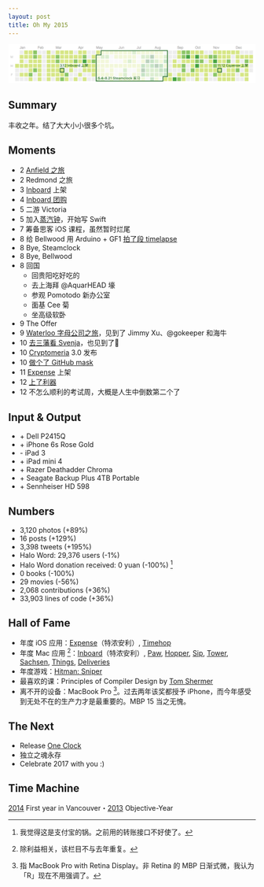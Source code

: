 ```yaml
---
layout: post
title: Oh My 2015
---
```


<img class="contribution-graph" alt="Annotated GitHub Contribution Graph" src="/static/images/contribution-graph-2015.png">

## Summary

丰收之年。结了大大小小很多个坑。

<!-- more -->

## Moments

<ul class="moments">
<li><span class="month">2</span> <a href="https://www.flickr.com/photos/xhacker/albums/72157659440864559">Anfield 之旅</a></li>
<li><span class="month">2</span> Redmond 之旅</li>
<li><span class="month">3</span> <a href="http://inboardapp.com">Inboard</a> 上架</li>
<li><span class="month">4</span> <a href="http://zhuanlan.zhihu.com/pinapps/20009340">Inboard 团购</a></li>
<li><span class="month">5</span> 二游 Victoria</li>
<li><span class="month">5</span> 加入<a href="http://www.steamclock.com">蒸汽钟</a>，开始写 Swift</li>
<li><span class="month">7</span> 筹备思客 iOS 课程，虽然暂时烂尾</li>
<li><span class="month">8</span> 给 Bellwood 用 Arduino + GF1 <a href="https://www.youtube.com/watch?v=nnPqiy9vLyI">拍了段 timelapse</a></li>
<li><span class="month">8</span> Bye, Steamclock</li>
<li><span class="month">8</span> Bye, Bellwood</li>
<li><span class="month">8</span> 回国
    <ul>
        <li>回贵阳吃好吃的</li>
        <li>去上海拜 @AquarHEAD 壕</li>
        <li>参观 Pomotodo 新办公室</li>
        <li>面基 Cee 菊</li>
        <li>坐高级软卧</li>
    </ul>
</li>
<li><span class="month">9</span> The Offer</li>
<li><span class="month">9</span> <a href="https://www.flickr.com/photos/xhacker/albums/72157656805610573">Waterloo 字母公司之旅</a>，见到了 Jimmy Xu、@gokeeper 和海牛</li>
<li><span class="month">10</span> <a href="https://www.flickr.com/photos/xhacker/albums/72157659837320348">去三藩看 Svenja</a>，也见到了🍙</li>
<li><span class="month">10</span> <a href="https://itunes.apple.com/us/app/cryptomeria-learn-japanese/id652897313?ls=1&mt=8">Cryptomeria</a> 3.0 发布</li>
<li><span class="month">10</span> <a href="https://www.youtube.com/watch?v=3WraX_sw5rY">做个了 GitHub mask</a></li>
<li><span class="month">11</span> <a href="http://ela.build/expense">Expense</a> 上架</li>
<li><span class="month">12</span> <a href="http://liqi.io/liudongyuan/">上了利器</a></li>
<li><span class="month">12</span> 不怎么顺利的考试周，大概是人生中倒数第二个了</li>
</ul>

## Input & Output

<ul class="io">
<li>+ Dell P2415Q</li>
<li>+ iPhone 6s Rose Gold</li>
<li>- iPad 3</li>
<li>+ iPad mini 4</li>
<li>+ Razer Deathadder Chroma</li>
<li>+ Seagate Backup Plus 4TB Portable</li>
<li>+ Sennheiser HD 598</li>
</ul>

## Numbers

* 3,120 photos (+89%)
* 16 posts (+129%)  <!-- Xhacker’s Base 15, Moon Spica 1 -->
* 3,398 tweets (+195%)
* Halo Word: 29,376 users (-1%)
* Halo Word donation received: 0 yuan (-100%) [^2]
* 0 books (-100%)
* 29 movies (-56%)
* 2,068 contributions (+36%) <!-- 1,873 (GitHub) + 195 (Bitbucket commits) -->
* 33,903 lines of code (+36%) <!-- added - removed -->

<!--
Inboard = 10203 - 8307
TagListView = 1879 - 290
tweet_dht22 = 92 - 4
try_sinatra = 301 - 22
// Cryptomeria: negative
TEAChart = 348 - 158
quark_shell_mac = 2402 - 1207
White = 1258 - 29
Stargazer_iOS = 4128 - 966
Bunting = 8369 - 2243
Bunting.tmLanguage = 518 - 108

// Steamclock
// Using gitloc d0f48f: gitloc -v
HumanAPI = 599 - 363
// eventdj: negative
checkfront_mobile_ios = 12461 - 4025
arrowtop = 18852 - 9785
-->

## Hall of Fame

* 年度 iOS 应用：[Expense](http://ela.build/expense)（特浓安利）, [Timehop](http://timehop.com)
* 年度 Mac 应用 [^3]：[Inboard](http://inboardapp.com)（特浓安利）, [Paw](https://luckymarmot.com/paw), [Hopper](http://www.hopperapp.com), [Sip](http://theolabrothers.com), [Tower](http://www.git-tower.com/), [Sachsen](http://www.ccll1.net/sachsen/), [Things](https://culturedcode.com/things/), [Deliveries](http://junecloud.com/software/mac/deliveries.html)
* 年度游戏：[Hitman: Sniper](https://itunes.apple.com/us/app/hitman-sniper/id904278510?mt=8)
* 最喜欢的课：Principles of Compiler Design by [Tom Shermer](https://www.sfu.ca/computing/people/faculty/thomasshermer.html)
* 离不开的设备：MacBook Pro [^1]。过去两年该奖都授予 iPhone，而今年感受到无处不在的生产力才是最重要的。MBP 15 当之无愧。

## The Next

* Release [One Clock](http://ela.build/oneclock)
* 独立之魂永存
* Celebrate 2017 with you :)

## Time Machine

[2014](/2014/12/31/oh-my-2014.html) First year in Vancouver・[2013](/2013/12/30/oh-my-2013.html) Objective-Year

[^1]: 指 MacBook Pro with Retina Display。非 Retina 的 MBP 日渐式微，我认为「R」现在不用强调了。
[^2]: 我觉得这是支付宝的锅。之前用的转账接口不好使了。
[^3]: 除利益相关，该栏目不与去年重复。

<!-- 统计于 12.30 10:00 PST -->
